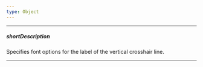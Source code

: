 ```yaml
---
type: Object
---
```

---
##### shortDescription
Specifies font options for the label of the vertical crosshair line.

---
